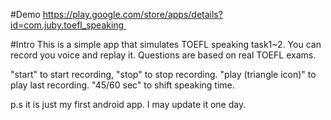 #Demo 
https://play.google.com/store/apps/details?id=com.juby.toefl_speaking 

#Intro
This is a simple app that simulates TOEFL speaking task1~2. You can record you voice and replay it. Questions are based on real TOEFL exams.
 
 "start" to start recording,
 "stop" to stop recording.
 "play (triangle icon)" to play last recording.
 "45/60 sec" to shift speaking time.

 p.s it is just my first android app. I may update it one day.
